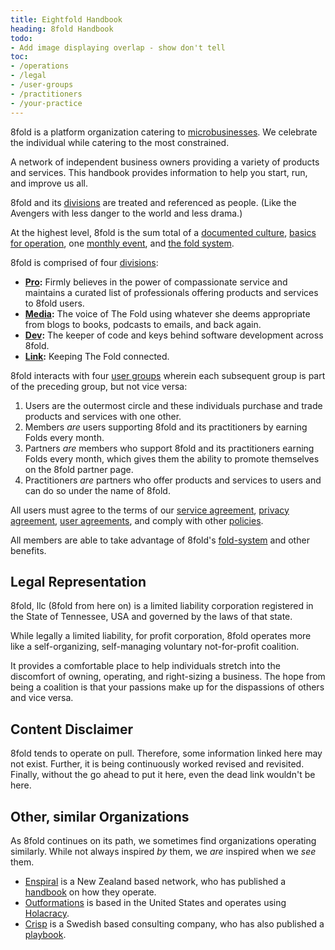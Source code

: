 ```yaml
---
title: Eightfold Handbook
heading: 8fold Handbook
todo:
- Add image displaying overlap - show don't tell
toc:
- /operations
- /legal
- /user-groups
- /practitioners
- /your-practice
---
```


8fold is a platform organization catering to [microbusinesses](https://www.sba.gov/sites/default/files/Microbusinesses_in_the_Economy.pdf). We celebrate the individual while catering to the most constrained.

A network of independent business owners providing a variety of products and services. This handbook provides information to help you start, run, and improve us all.

8fold and its [divisions](/8fold/divisions) are treated and referenced as people. (Like the Avengers with less danger to the world and less drama.)

At the highest level, 8fold is the sum total of a [documented culture](/8fold/culture), [basics for operation](/8fold), one [monthly event](/8fold/monthly), and [the fold system](/8fold/fold-system).

8fold is comprised of four [divisions](/8fold/divisions):

* **[Pro](https://8fold.pro):** Firmly believes in the power of compassionate service and maintains a curated list of professionals offering products and services to 8fold users.
* **[Media](https://8fold.media):** The voice of The Fold using whatever she deems appropriate from blogs to books, podcasts to emails, and back again.
* **[Dev](https://8fold.dev):** The keeper of code and keys behind software development across 8fold.
* **[Link](https://8fold.link):** Keeping The Fold connected.

8fold interacts with four [user groups](/user-groups) wherein each subsequent group is part of the preceding group, but not vice versa:

1. Users are the outermost circle and these individuals purchase and trade products and services with one other.
2. Members _are_ users supporting 8fold and its practitioners by earning Folds every month.
3. Partners _are_ members who support 8fold and its practitioners earning Folds every month, which gives them the ability to promote themselves on the 8fold partner page.
4. Practitioners _are_ partners who offer products and services to users and can do so under the name of 8fold.

All users must agree to the terms of our [service agreement](/legal/service-agreement), [privacy agreement](/legal/privacy-agreement), [user agreements](/legal/user-agreements), and comply with other [policies](/legal/policies).

All members are able to take advantage of 8fold's [fold-system](/fold-system) and other benefits.

## Legal Representation

8fold, llc \(8fold from here on\) is a limited liability corporation registered in the State of Tennessee, USA and governed by the laws of that state.

While legally a limited liability, for profit corporation, 8fold operates more like a self-organizing, self-managing voluntary not-for-profit coalition.

It provides a comfortable place to help individuals stretch into the discomfort of owning, operating, and right-sizing a business. The hope from being a coalition is that your passions make up for the dispassions of others and vice versa.

## Content Disclaimer

8fold tends to operate on pull. Therefore, some information linked here may not exist. Further, it is being continuously worked revised and revisited. Finally, without the go ahead to put it here, even the dead link wouldn't be here.

## Other, similar Organizations

As 8fold continues on its path, we sometimes find organizations operating similarly. While not always inspired _by_ them, we _are_ inspired when we _see_ them.

* [Enspiral](https://enspiral.com) is a New Zealand based network, who has published a [handbook](https://handbook.enspiral.com) on how they operate.
* [Outformations](http://outformations.com) is based in the United States and operates using [Holacracy](https://www.holacracy.org).
* [Crisp](https://www.crisp.se) is a Swedish based consulting company, who has also published a [playbook](https://dna.crisp.se/docs/index.html).

